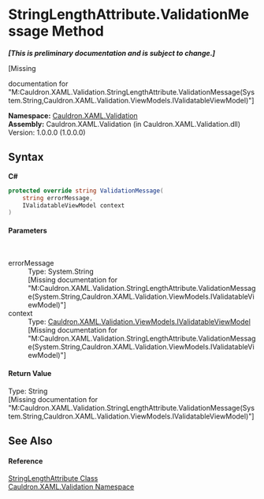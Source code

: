 # StringLengthAttribute.ValidationMessage Method 
 _**\[This is preliminary documentation and is subject to change.\]**_

\[Missing <summary> documentation for "M:Cauldron.XAML.Validation.StringLengthAttribute.ValidationMessage(System.String,Cauldron.XAML.Validation.ViewModels.IValidatableViewModel)"\]

**Namespace:**&nbsp;<a href="N_Cauldron_XAML_Validation">Cauldron.XAML.Validation</a><br />**Assembly:**&nbsp;Cauldron.XAML.Validation (in Cauldron.XAML.Validation.dll) Version: 1.0.0.0 (1.0.0.0)

## Syntax

**C#**<br />
``` C#
protected override string ValidationMessage(
	string errorMessage,
	IValidatableViewModel context
)
```


#### Parameters
&nbsp;<dl><dt>errorMessage</dt><dd>Type: System.String<br />\[Missing <param name="errorMessage"/> documentation for "M:Cauldron.XAML.Validation.StringLengthAttribute.ValidationMessage(System.String,Cauldron.XAML.Validation.ViewModels.IValidatableViewModel)"\]</dd><dt>context</dt><dd>Type: <a href="T_Cauldron_XAML_Validation_ViewModels_IValidatableViewModel">Cauldron.XAML.Validation.ViewModels.IValidatableViewModel</a><br />\[Missing <param name="context"/> documentation for "M:Cauldron.XAML.Validation.StringLengthAttribute.ValidationMessage(System.String,Cauldron.XAML.Validation.ViewModels.IValidatableViewModel)"\]</dd></dl>

#### Return Value
Type: String<br />\[Missing <returns> documentation for "M:Cauldron.XAML.Validation.StringLengthAttribute.ValidationMessage(System.String,Cauldron.XAML.Validation.ViewModels.IValidatableViewModel)"\]

## See Also


#### Reference
<a href="T_Cauldron_XAML_Validation_StringLengthAttribute">StringLengthAttribute Class</a><br /><a href="N_Cauldron_XAML_Validation">Cauldron.XAML.Validation Namespace</a><br />